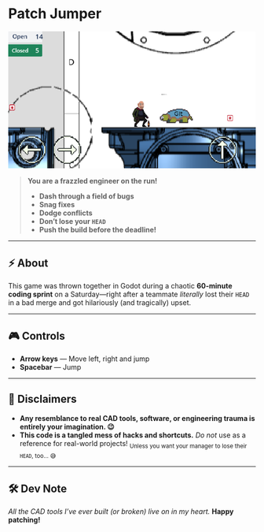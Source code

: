 # Patch Jumper

![Game Preview](preview.png)

> **You are a frazzled engineer on the run!**
>
> - **Dash through a field of bugs**
> - **Snag fixes**
> - **Dodge conflicts**
> - **Don’t lose your `HEAD`**
> - **Push the build before the deadline!**

---

## ⚡ About

This game was thrown together in Godot during a chaotic **60-minute coding sprint** on a Saturday—right after a teammate *literally* lost their `HEAD` in a bad merge and got hilariously (and tragically) upset.

---

## 🎮 Controls

- **Arrow keys** — Move left, right and jump
- **Spacebar** — Jump

---

## 🚨 Disclaimers

- **Any resemblance to real CAD tools, software, or engineering trauma is entirely your imagination. 😉**
- **This code is a tangled mess of hacks and shortcuts.**
  _Do not_ use as a reference for real-world projects!
  <sub>Unless you want your manager to lose their `HEAD`, too… 😅</sub>

---

## 🛠️ Dev Note

_All the CAD tools I’ve ever built (or broken) live on in my heart._
**Happy patching!**
